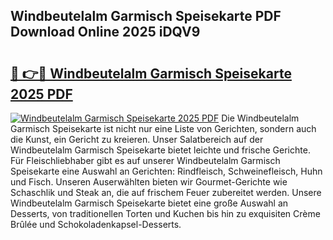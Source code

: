 ## Windbeutelalm Garmisch Speisekarte PDF Download Online 2025 iDQV9

# <h2><a href="http://gccr8p.nevu.top/?p=Windbeutelalm+Garmisch+Speisekarte">🔗 👉🔴 Windbeutelalm Garmisch Speisekarte 2025 PDF</a></h2>

[![Windbeutelalm Garmisch Speisekarte 2025 PDF](https://i.imgur.com/dBaPXMq.png)](http://gccr8p.nevu.top/?p=Windbeutelalm+Garmisch+Speisekarte)
Die Windbeutelalm Garmisch Speisekarte ist nicht nur eine Liste von Gerichten, sondern auch die Kunst, ein Gericht zu kreieren. Unser Salatbereich auf der Windbeutelalm Garmisch Speisekarte bietet leichte und frische Gerichte. Für Fleischliebhaber gibt es auf unserer Windbeutelalm Garmisch Speisekarte eine Auswahl an Gerichten: Rindfleisch, Schweinefleisch, Huhn und Fisch. Unseren Auserwählten bieten wir Gourmet-Gerichte wie Schaschlik und Steak an, die auf frischem Feuer zubereitet werden. Unsere Windbeutelalm Garmisch Speisekarte bietet eine große Auswahl an Desserts, von traditionellen Torten und Kuchen bis hin zu exquisiten Crème Brûlée und Schokoladenkapsel-Desserts.
